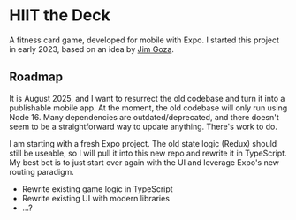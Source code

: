 # HIIT the Deck

A fitness card game, developed for mobile with Expo. I started this project in early 2023, based on an idea by [Jim Goza](https://jimsgym.fit/).

## Roadmap

It is August 2025, and I want to resurrect the old codebase and turn it into a publishable mobile app. At the moment, the old codebase will only run using Node 16. Many dependencies are outdated/deprecated, and there doesn't seem to be a straightforward way to update anything. There's work to do.

I am starting with a fresh Expo project. The old state logic (Redux) should still be useable, so I will pull it into this new repo and rewrite it in TypeScript. My best bet is to just start over again with the UI and leverage Expo's new routing paradigm.

- Rewrite existing game logic in TypeScript
- Rewrite existing UI with modern libraries
- ...?
